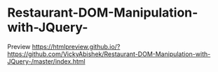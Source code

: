 # Restaurant-DOM-Manipulation-with-JQuery-
Preview
https://htmlpreview.github.io/?https://github.com/VickyAbishek/Restaurant-DOM-Manipulation-with-JQuery-/master/index.html
